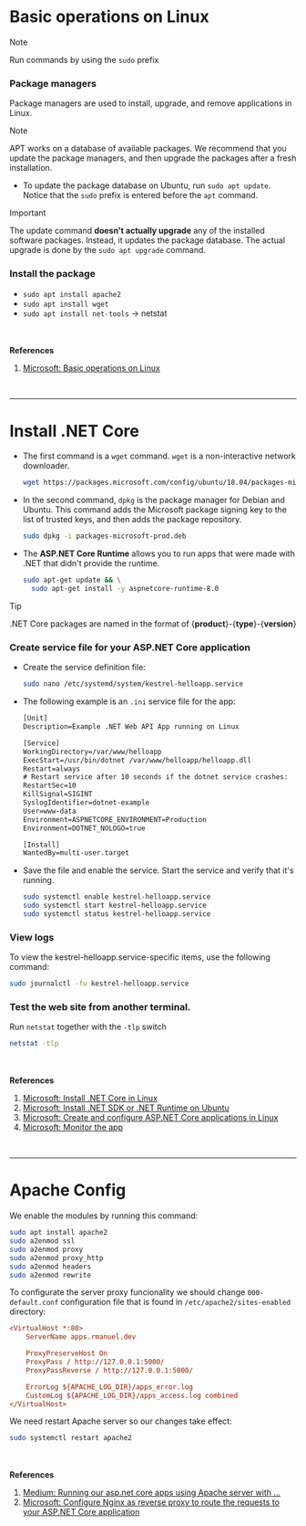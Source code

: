 # Basic operations on Linux

> [!NOTE]
> Run commands by using the `sudo` prefix

### Package managers
Package managers are used to install, upgrade, and remove applications in Linux. 

> [!NOTE]
> APT works on a database of available packages. We recommend that you update the package managers, and then upgrade the packages after a fresh installation.

- To update the package database on Ubuntu, run `sudo apt update`. Notice that the `sudo` prefix is entered before the `apt` command.
> [!IMPORTANT]
> The update command **doesn't actually upgrade** any of the installed software packages. Instead, it updates the package database. The actual upgrade is done by the `sudo apt upgrade` command.

### Install the package
- `sudo apt install apache2`
- `sudo apt install wget`
- `sudo apt install net-tools` -> netstat

<br/><br/>
**References**
1. [Microsoft: Basic operations on Linux](https://learn.microsoft.com/en-us/troubleshoot/developer/webapps/aspnetcore/practice-troubleshoot-linux/1-2-linux-special-directories-users-package-managers)

<br/>

---

# Install .NET Core

- The first command is a `wget` command. `wget` is a non-interactive network downloader.
  ```bash
  wget https://packages.microsoft.com/config/ubuntu/18.04/packages-microsoft-prod.deb -O packages-microsoft-prod.deb
  ```

- In the second command, `dpkg` is the package manager for Debian and Ubuntu. This command adds the Microsoft package signing key to the list of trusted keys, and then adds the package repository.
  ```bash
  sudo dpkg -i packages-microsoft-prod.deb
  ```

- The **ASP.NET Core Runtime** allows you to run apps that were made with .NET that didn't provide the runtime.
  ```bash
  sudo apt-get update && \
    sudo apt-get install -y aspnetcore-runtime-8.0
  ```
> [!TIP]
> .NET Core packages are named in the format of {**product**}-{**type**}-{**version**}

### Create service file for your ASP.NET Core application
- Create the service definition file:
  ```bash
  sudo nano /etc/systemd/system/kestrel-helloapp.service
  ```

- The following example is an `.ini` service file for the app:
  ```txt
  [Unit]
  Description=Example .NET Web API App running on Linux
  
  [Service]
  WorkingDirectory=/var/www/helloapp
  ExecStart=/usr/bin/dotnet /var/www/helloapp/helloapp.dll
  Restart=always
  # Restart service after 10 seconds if the dotnet service crashes:
  RestartSec=10
  KillSignal=SIGINT
  SyslogIdentifier=dotnet-example
  User=www-data
  Environment=ASPNETCORE_ENVIRONMENT=Production
  Environment=DOTNET_NOLOGO=true
  
  [Install]
  WantedBy=multi-user.target
  ```

- Save the file and enable the service. Start the service and verify that it's running.
  ```bash
  sudo systemctl enable kestrel-helloapp.service
  sudo systemctl start kestrel-helloapp.service
  sudo systemctl status kestrel-helloapp.service
  ```

### View logs
To view the kestrel-helloapp.service-specific items, use the following command:
```bash
sudo journalctl -fu kestrel-helloapp.service
```

### Test the web site from another terminal.
Run `netstat` together with the `-tlp` switch
```bash
netstat -tlp
```

<br/><br/>
**References**
1. [Microsoft: Install .NET Core in Linux](https://learn.microsoft.com/en-us/troubleshoot/developer/webapps/aspnetcore/practice-troubleshoot-linux/1-3-install-dotnet-core-linux)
2. [Microsoft: Install .NET SDK or .NET Runtime on Ubuntu](https://learn.microsoft.com/en-us/dotnet/core/install/linux-ubuntu-install?tabs=dotnet8&pivots=os-linux-ubuntu-2204)
3. [Microsoft: Create and configure ASP.NET Core applications in Linux](https://learn.microsoft.com/en-us/troubleshoot/developer/webapps/aspnetcore/practice-troubleshoot-linux/2-3-configure-aspnet-core-application-start-automatically#create-service-file-for-your-aspnet-core-application)
4. [Microsoft: Monitor the app](https://learn.microsoft.com/en-us/aspnet/core/host-and-deploy/linux-nginx?view=aspnetcore-8.0&tabs=linux-ubuntu#monitor-the-app)

<br/>

---

# Apache Config
We enable the modules by running this command:
```bash
sudo apt install apache2
sudo a2enmod ssl
sudo a2enmod proxy
sudo a2enmod proxy_http
sudo a2enmod headers
sudo a2enmod rewrite
```

To configurate the server proxy funcionality we should change `000-default.conf` configuration file that is found in `/etc/apache2/sites-enabled` directory:
```ini
<VirtualHost *:80>
    ServerName apps.rmanuel.dev

    ProxyPreserveHost On
    ProxyPass / http://127.0.0.1:5000/
    ProxyPassReverse / http://127.0.0.1:5000/

    ErrorLog ${APACHE_LOG_DIR}/apps_error.log
    CustomLog ${APACHE_LOG_DIR}/apps_access.log combined
</VirtualHost>
```

We need restart Apache server so our changes take effect:
```bash
sudo systemctl restart apache2
```

<br/><br/>
**References**
1. [Medium: Running our asp.net core apps using Apache server with ...](https://medium.com/@sebishenzenn/running-ours-asp-net-core-apps-using-apache-server-with-reverse-proxy-c0784ae7babd)
2. [Microsoft: Configure Nginx as reverse proxy to route the requests to your ASP.NET Core application](https://learn.microsoft.com/en-us/troubleshoot/developer/webapps/aspnetcore/practice-troubleshoot-linux/2-2-install-nginx-configure-it-reverse-proxy#configure-nginx-as-reverse-proxy-to-route-the-requests-to-your-aspnet-core-application)
